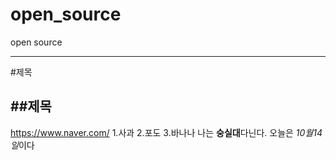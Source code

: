 # open_source
open source
*******************
#제목

##제목
----------------
<https://www.naver.com/>
1.사과
2.포도
3.바나나
나는 **숭실대**다닌다.
오늘은 *10월14일*이다
